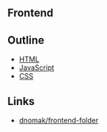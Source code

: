 ## Frontend

## Outline
- [HTML](https://github.com/moschan/til/tree/master/frontend/html)
- [JavaScript](https://github.com/moschan/til/tree/master/frontend/javascript)
- [CSS](https://github.com/moschan/til/tree/master/frontend/css)

## Links
- [dnomak/frontend-folder](https://github.com/dnomak/frontend-folder)

